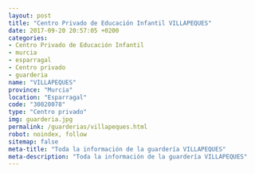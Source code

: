 ```yaml
---
layout: post
title: "Centro Privado de Educación Infantil VILLAPEQUES"
date: 2017-09-20 20:57:05 +0200
categories:
- Centro Privado de Educación Infantil
- murcia
- esparragal
- Centro privado
- guarderia
name: "VILLAPEQUES"
province: "Murcia"
location: "Esparragal"
code: "30020078"
type: "Centro privado"
img: guarderia.jpg
permalink: /guarderias/villapeques.html
robot: noindex, follow
sitemap: false
meta-title: "Toda la información de la guardería VILLAPEQUES"
meta-description: "Toda la información de la guardería VILLAPEQUES"
---
```

